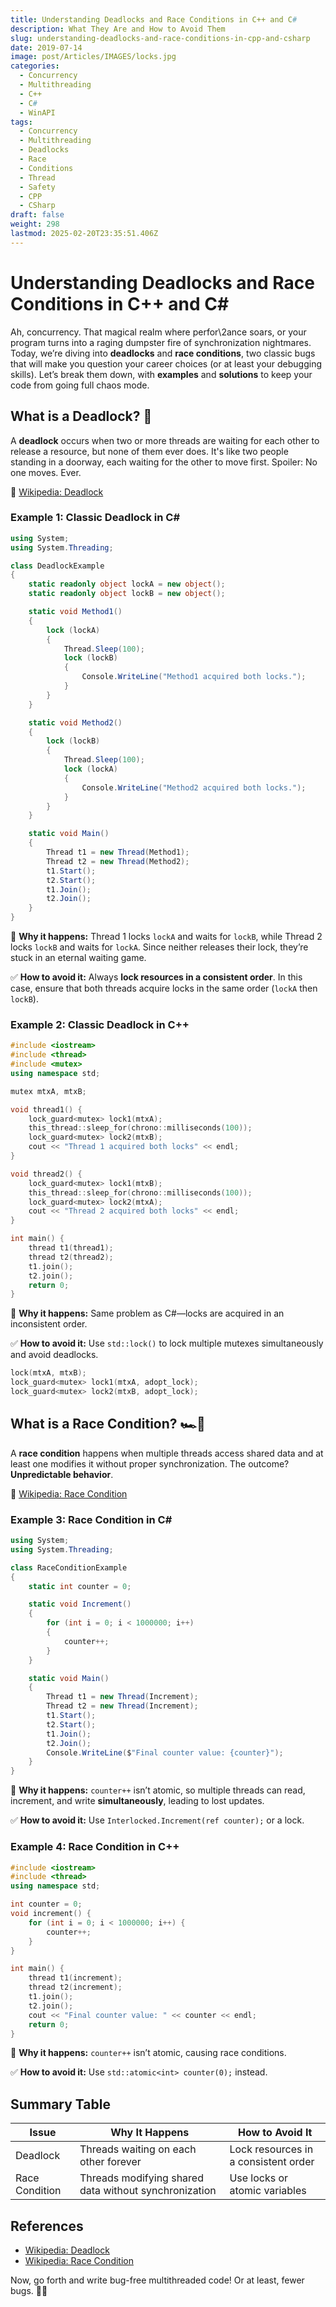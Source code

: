 ```yaml
---
title: Understanding Deadlocks and Race Conditions in C++ and C#
description: What They Are and How to Avoid Them
slug: understanding-deadlocks-and-race-conditions-in-cpp-and-csharp
date: 2019-07-14
image: post/Articles/IMAGES/locks.jpg
categories:
  - Concurrency
  - Multithreading
  - C++
  - C#
  - WinAPI
tags:
  - Concurrency
  - Multithreading
  - Deadlocks
  - Race
  - Conditions
  - Thread
  - Safety
  - CPP
  - CSharp
draft: false
weight: 298
lastmod: 2025-02-20T23:35:51.406Z
---
```

# Understanding Deadlocks and Race Conditions in C++ and C\#

Ah, concurrency. That magical realm where perfor\2ance soars, or your program turns into a raging dumpster fire of synchronization nightmares. Today, we’re diving into **deadlocks** and **race conditions**, two classic bugs that will make you question your career choices (or at least your debugging skills). Let’s break them down, with **examples** and **solutions** to keep your code from going full chaos mode.

## What is a Deadlock? 🤯

A **deadlock** occurs when two or more threads are waiting for each other to release a resource, but none of them ever does. It's like two people standing in a doorway, each waiting for the other to move first. Spoiler: No one moves. Ever.

📖 [Wikipedia: Deadlock](https://en.wikipedia.org/wiki/Deadlock)

### Example 1: Classic Deadlock in C\#

```csharp
using System;
using System.Threading;

class DeadlockExample
{
    static readonly object lockA = new object();
    static readonly object lockB = new object();

    static void Method1()
    {
        lock (lockA)
        {
            Thread.Sleep(100);
            lock (lockB)
            {
                Console.WriteLine("Method1 acquired both locks.");
            }
        }
    }

    static void Method2()
    {
        lock (lockB)
        {
            Thread.Sleep(100);
            lock (lockA)
            {
                Console.WriteLine("Method2 acquired both locks.");
            }
        }
    }

    static void Main()
    {
        Thread t1 = new Thread(Method1);
        Thread t2 = new Thread(Method2);
        t1.Start();
        t2.Start();
        t1.Join();
        t2.Join();
    }
}
```

🔴 **Why it happens:** Thread 1 locks `lockA` and waits for `lockB`, while Thread 2 locks `lockB` and waits for `lockA`. Since neither releases their lock, they’re stuck in an eternal waiting game.

✅ **How to avoid it:** Always **lock resources in a consistent order**. In this case, ensure that both threads acquire locks in the same order (`lockA` then `lockB`).

### Example 2: Classic Deadlock in C++

```cpp
#include <iostream>
#include <thread>
#include <mutex>
using namespace std;

mutex mtxA, mtxB;

void thread1() {
    lock_guard<mutex> lock1(mtxA);
    this_thread::sleep_for(chrono::milliseconds(100));
    lock_guard<mutex> lock2(mtxB);
    cout << "Thread 1 acquired both locks" << endl;
}

void thread2() {
    lock_guard<mutex> lock1(mtxB);
    this_thread::sleep_for(chrono::milliseconds(100));
    lock_guard<mutex> lock2(mtxA);
    cout << "Thread 2 acquired both locks" << endl;
}

int main() {
    thread t1(thread1);
    thread t2(thread2);
    t1.join();
    t2.join();
    return 0;
}
```

🔴 **Why it happens:** Same problem as C#—locks are acquired in an inconsistent order.

✅ **How to avoid it:** Use `std::lock()` to lock multiple mutexes simultaneously and avoid deadlocks.

```cpp
lock(mtxA, mtxB);
lock_guard<mutex> lock1(mtxA, adopt_lock);
lock_guard<mutex> lock2(mtxB, adopt_lock);
```

## What is a Race Condition? 🏎️💨

A **race condition** happens when multiple threads access shared data and at least one modifies it without proper synchronization. The outcome? **Unpredictable behavior**.

📖 [Wikipedia: Race Condition](https://en.wikipedia.org/wiki/Race_condition)

### Example 3: Race Condition in C\#

```csharp
using System;
using System.Threading;

class RaceConditionExample
{
    static int counter = 0;

    static void Increment()
    {
        for (int i = 0; i < 1000000; i++)
        {
            counter++;
        }
    }

    static void Main()
    {
        Thread t1 = new Thread(Increment);
        Thread t2 = new Thread(Increment);
        t1.Start();
        t2.Start();
        t1.Join();
        t2.Join();
        Console.WriteLine($"Final counter value: {counter}");
    }
}
```

🔴 **Why it happens:** `counter++` isn’t atomic, so multiple threads can read, increment, and write **simultaneously**, leading to lost updates.

✅ **How to avoid it:** Use `Interlocked.Increment(ref counter);` or a lock.

### Example 4: Race Condition in C++

```cpp
#include <iostream>
#include <thread>
using namespace std;

int counter = 0;
void increment() {
    for (int i = 0; i < 1000000; i++) {
        counter++;
    }
}

int main() {
    thread t1(increment);
    thread t2(increment);
    t1.join();
    t2.join();
    cout << "Final counter value: " << counter << endl;
    return 0;
}
```

🔴 **Why it happens:** `counter++` isn’t atomic, causing race conditions.

✅ **How to avoid it:** Use `std::atomic<int> counter(0);` instead.

## Summary Table

| Issue          | Why It Happens                                        | How to Avoid It                      |
| -------------- | ----------------------------------------------------- | ------------------------------------ |
| Deadlock       | Threads waiting on each other forever                 | Lock resources in a consistent order |
| Race Condition | Threads modifying shared data without synchronization | Use locks or atomic variables        |

## References

* [Wikipedia: Deadlock](https://en.wikipedia.org/wiki/Deadlock)
* [Wikipedia: Race Condition](https://en.wikipedia.org/wiki/Race_condition)

Now, go forth and write bug-free multithreaded code! Or at least, fewer bugs. 🐞🚀
